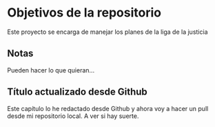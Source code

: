 # Objetivos de la repositorio

Este proyecto se encarga de manejar los planes de la liga de la justicia


## Notas
Pueden hacer lo que quieran...


## Título actualizado desde Github
Este capítulo lo he redactado desde Github y ahora voy a hacer un pull desde mi repositorio local.
A ver si hay suerte.
